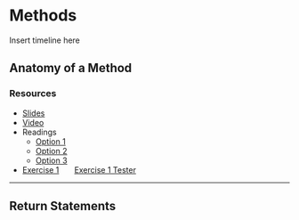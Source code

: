 # Methods

Insert timeline here


## Anatomy of a Method
### Resources
- [Slides](https://drive.google.com/open?id=1w1CslBeWrUOoMpjy-n8wgeZJNHFzaKaQ-Se9YHlfVeQ)
- [Video](TBD)
- Readings
  - [Option 1](TBD)
  - [Option 2](TBD)
  - [Option 3](TBD)
- [Exercise 1](../U2%20Methods/Method%20Anatomy/1.2%20Exercises/Add10.java) &nbsp; &nbsp; &nbsp; [Exercise 1 Tester](../U2%20Methods/Method%20Anatomy/1.2%20Exercises/Add10Tester.java)


***
## Return Statements
